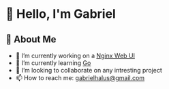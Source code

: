 # 👋 Hello, I'm Gabriel

## 🌱 About Me

- 🔭 I’m currently working on a [Nginx Web UI](https://github.com/gabrielhalus/redesigned-broccoli)
- 🌱 I’m currently learning [Go](https://go.dev/)
- 👯 I’m looking to collaborate on any intresting project
- 📫 How to reach me: [gabrielhalus@gmail.com](mailto:gabrielhalus@gmail.com)
